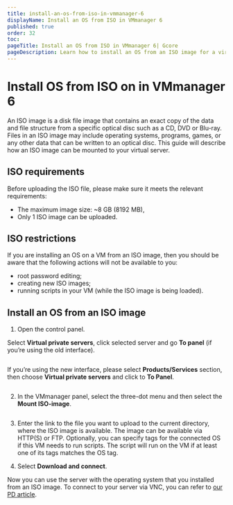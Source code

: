 ```yaml
---
title: install-an-os-from-iso-in-vmmanager-6
displayName: Install an OS from ISO in VMmanager 6
published: true
order: 32
toc:
pageTitle: Install an OS from ISO in VMmanager 6| Gcore
pageDescription: Learn how to install an OS from an ISO image for a virtual server in VMManager 6.
---
```

# Install OS from ISO on in VMmanager 6

An ISO image is a disk file image that contains an exact copy of the data and file structure from a specific optical disc such as a CD, DVD or Blu-ray. Files in an ISO image may include operating systems, programs, games, or any other data that can be written to an optical disc. This guide will describe how an ISO image can be mounted to your virtual server.

## ISO requirements

Before uploading the ISO file, please make sure it meets the relevant requirements:

- The maximum image size: ~8 GB (8192 MB),
- Only 1 ISO image can be uploaded.

## ISO restrictions 

If you are installing an OS on a VM from an ISO image, then you should be aware that the following actions will not be available to you:

- root password editing;
- creating new ISO images;
- running scripts in your VM (while the ISO image is being loaded).

## Install an OS from an ISO image

1. Open the control panel. 

Select **Virtual private servers**, click selected server and go **To panel** (if you’re using the old interface).

<img src="https://assets.gcore.pro/docs/hosting/virtual-servers/manage/operating-system/install-an-os-from-iso-image/1-to-panel-old-interface.png" alt="">

If you’re using the new interface, please select **Products/Services** section, then choose **Virtual private servers** and click to **To Panel**.

<img src="https://assets.gcore.pro/docs/hosting/virtual-servers/manage/operating-system/install-an-os-from-iso-image/2-to-panel-new-interface.png" alt="">

2. In the VMmanager panel, select the three-dot menu and then select the **Mount ISO-image**. 

<img src="https://assets.gcore.pro/docs/hosting/virtual-servers/manage/operating-system/install-an-os-from-iso-image/3-mount-iso.png" alt="">

3. Enter the link to the file you want to upload to the current directory, where the ISO image is available. The image can be available via HTTP(S) or FTP. Optionally, you can specify tags for the connected OS if this VM needs to run scripts. The script will run on the VM if at least one of its tags matches the OS tag. 

4. Select **Download and connect**.

Now you can use the server with the operating system that you installed from an ISO image. To connect to your server via VNC, you can refer to <a href="https://gcore.com/docs/hosting/virtual-servers/manage/connect/connect-to-a-virtual-server-via-vnc" target="_blank">our PD article</a>. 